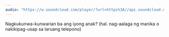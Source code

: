 ```yaml
---
audio: "https://w.soundcloud.com/player/?url=https%3A//api.soundcloud.com/tracks/1405592416%3Fsecret_token%3Ds-VCA24j8HX09&color=%23ff5500&auto_play=true&hide_related=false&show_comments=true&show_user=true&show_reposts=false&show_teaser=true&visual=true"
---
```


Nagkukunwa-kunwarian ba ang iyong anak? (hal. nag-aalaga ng manika o nakikipag-usap sa laruang telepono)